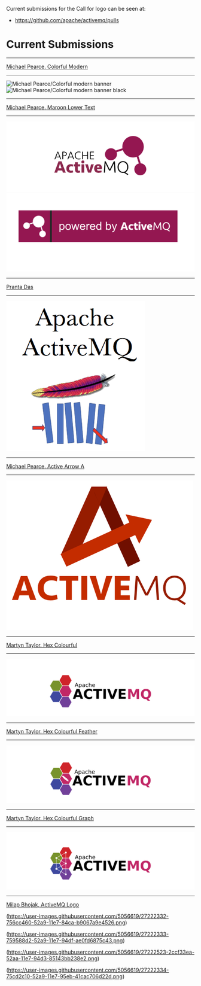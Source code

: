 Current submissions for the Call for logo can be seen at:

- https://github.com/apache/activemq/pulls

# Current Submissions

***

[Michael Pearce. Colorful Modern](https://github.com/apache/activemq/pull/242)
___

![Michael Pearce/Colorful modern banner](https://github.com/michaelandrepearce/activemq/blob/b84a6a1c24e16816d3779ef9a55c795e8c8549eb/docs/img/LogoWithTextModern.png?raw=true)
![Michael Pearce/Colorful modern banner black](https://github.com/michaelandrepearce/activemq/blob/b84a6a1c24e16816d3779ef9a55c795e8c8549eb/docs/img/LogoWithTextModernNegative.png?raw=true)


***
[Michael Pearce. Maroon Lower Text](https://github.com/apache/activemq/pull/243)
___

![Img 2](https://raw.githubusercontent.com/apache/activemq/a558f84eca5a1a257978d86cd12551b183224b3b/docs/img/LogoMaroonWithLowerText.png)
![Img 3](https://raw.githubusercontent.com/apache/activemq/a558f84eca5a1a257978d86cd12551b183224b3b/docs/img/LogoMaroonWithLowerTextPoweredBy.png)


***
[Pranta Das](https://github.com/apache/activemq/pull/245)
___

![Img 1](https://raw.githubusercontent.com/apache/activemq/adb15bd0d4cd911695c21814214255d6e33b1d90/docs/img/ApacheActiveMQLogo.png)



***
[Michael Pearce. Active Arrow A](https://github.com/apache/activemq/pull/248)
___


![Img 2](https://raw.githubusercontent.com/apache/activemq/305953e6565f085bacf1054dd1256c391b5ec87a/docs/img/ActiveArrowALetterWithTextUpper.png)


***
[Martyn Taylor. Hex Colourful](https://github.com/apache/activemq/pull/249)
___


![Hex](https://raw.githubusercontent.com/apache/activemq/a608ae6caa23c9b0d38eb9cfabb3fbe2538cbd89/docs/img/hex-plain-text.png)


***
[Martyn Taylor. Hex Colourful Feather](https://github.com/apache/activemq/pull/249)
___


![Hex Feather](https://raw.githubusercontent.com/apache/activemq/a608ae6caa23c9b0d38eb9cfabb3fbe2538cbd89/docs/img/hex-feather-text.png)

***
[Martyn Taylor. Hex Colourful Graph](https://github.com/apache/activemq/pull/249)
___


![Hex Graph](https://raw.githubusercontent.com/apache/activemq/a608ae6caa23c9b0d38eb9cfabb3fbe2538cbd89/docs/img/hex-graph-text.png)


***
[Milap Bhojak, ActiveMQ Logo](https://github.com/apache/activemq/pull/253)

(https://user-images.githubusercontent.com/5056619/27222332-756cc460-52a9-11e7-84ca-b9067a9e4526.png)

(https://user-images.githubusercontent.com/5056619/27222333-759588d2-52a9-11e7-94df-ae0fd6875c43.png)

(https://user-images.githubusercontent.com/5056619/27222523-2ccf33ea-52aa-11e7-94d3-85143bb238e2.png)

(https://user-images.githubusercontent.com/5056619/27222334-75cd2c10-52a9-11e7-95eb-41cac706d22d.png)

